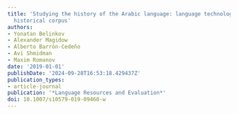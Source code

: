 ```yaml
---
title: 'Studying the history of the Arabic language: language technology and a large-scale
  historical corpus'
authors:
- Yonatan Belinkov
- Alexander Magidow
- Alberto Barrón-Cedeño
- Avi Shmidman
- Maxim Romanov
date: '2019-01-01'
publishDate: '2024-09-28T16:53:18.429437Z'
publication_types:
- article-journal
publication: '*Language Resources and Evaluation*'
doi: 10.1007/s10579-019-09460-w
---
```


